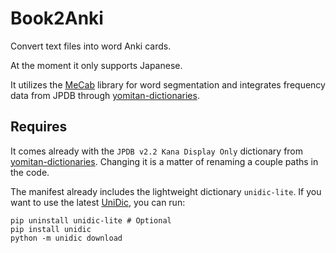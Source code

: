 # Book2Anki

Convert text files into word Anki cards. 

At the moment it only supports Japanese.

It utilizes the [MeCab](https://github.com/SamuraiT/mecab-python3) library for word segmentation and integrates frequency data from JPDB through [yomitan-dictionaries](https://github.com/Kuuuube/yomitan-dictionaries).

## Requires

It comes already with the `JPDB v2.2 Kana Display Only` dictionary from [yomitan-dictionaries](https://github.com/Kuuuube/yomitan-dictionaries). Changing it is a matter of renaming a couple paths in the code.

The manifest already includes the lightweight dictionary `unidic-lite`. If you want to use the latest [UniDic](https://github.com/SamuraiT/mecab-python3?tab=readme-ov-file#dictionaries), you can run:
```
pip uninstall unidic-lite # Optional
pip install unidic
python -m unidic download
```
